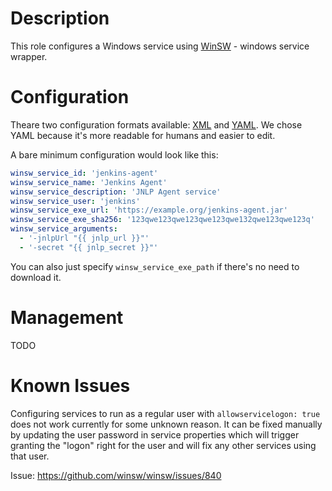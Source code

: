 # Description

This role configures a Windows service using [WinSW](https://github.com/winsw/winsw) - windows service wrapper.

# Configuration

Theare two configuration formats available: [XML](https://github.com/winsw/winsw/blob/v2.11.0/doc/xmlConfigFile.md) and [YAML](https://github.com/winsw/winsw/blob/v2.11.0/doc/yamlConfigFile.md).
We chose YAML because it's more readable for humans and easier to edit.

A bare minimum configuration would look like this:
```yaml
winsw_service_id: 'jenkins-agent'
winsw_service_name: 'Jenkins Agent'
winsw_service_description: 'JNLP Agent service'
winsw_service_user: 'jenkins'
winsw_service_exe_url: 'https://example.org/jenkins-agent.jar'
winsw_service_exe_sha256: '123qwe123qwe123qwe123qwe132qwe123qwe123q'
winsw_service_arguments:
  - '-jnlpUrl "{{ jnlp_url }}"'
  - '-secret "{{ jnlp_secret }}"'
```
You can also just specify `winsw_service_exe_path` if there's no need to download it.

# Management

TODO

# Known Issues

Configuring services to run as a regular user with `allowservicelogon: true` does not work currently for some unknown reason. It can be fixed manually by updating the user password in service properties which will trigger granting the "logon" right for the user and will fix any other services using that user.

Issue: https://github.com/winsw/winsw/issues/840
